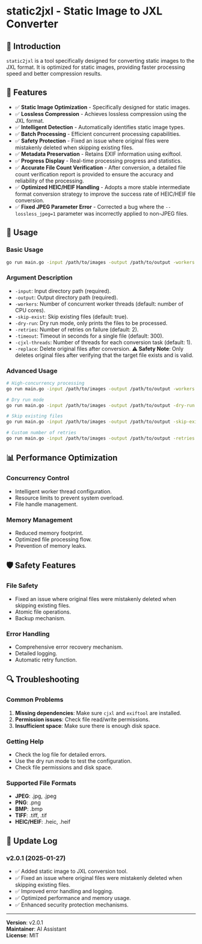 # static2jxl - Static Image to JXL Converter

## 📖 Introduction

`static2jxl` is a tool specifically designed for converting static images to the JXL format. It is optimized for static images, providing faster processing speed and better compression results.

## 🚀 Features

- ✅ **Static Image Optimization** - Specifically designed for static images.
- ✅ **Lossless Compression** - Achieves lossless compression using the JXL format.
- ✅ **Intelligent Detection** - Automatically identifies static image types.
- ✅ **Batch Processing** - Efficient concurrent processing capabilities.
- ✅ **Safety Protection** - Fixed an issue where original files were mistakenly deleted when skipping existing files.
- ✅ **Metadata Preservation** - Retains EXIF information using exiftool.
- ✅ **Progress Display** - Real-time processing progress and statistics.
- ✅ **Accurate File Count Verification** - After conversion, a detailed file count verification report is provided to ensure the accuracy and reliability of the processing.
- ✅ **Optimized HEIC/HEIF Handling** - Adopts a more stable intermediate format conversion strategy to improve the success rate of HEIC/HEIF file conversion.
- ✅ **Fixed JPEG Parameter Error** - Corrected a bug where the `--lossless_jpeg=1` parameter was incorrectly applied to non-JPEG files.

## 🔧 Usage

### Basic Usage
```bash
go run main.go -input /path/to/images -output /path/to/output -workers 4
```

### Argument Description
- `-input`: Input directory path (required).
- `-output`: Output directory path (required).
- `-workers`: Number of concurrent worker threads (default: number of CPU cores).
- `-skip-exist`: Skip existing files (default: true).
- `-dry-run`: Dry run mode, only prints the files to be processed.
- `-retries`: Number of retries on failure (default: 2).
- `-timeout`: Timeout in seconds for a single file (default: 300).
- `-cjxl-threads`: Number of threads for each conversion task (default: 1).
- `-replace`: Delete original files after conversion. **⚠️ Safety Note**: Only deletes original files after verifying that the target file exists and is valid.

### Advanced Usage
```bash
# High-concurrency processing
go run main.go -input /path/to/images -output /path/to/output -workers 8

# Dry run mode
go run main.go -input /path/to/images -output /path/to/output -dry-run

# Skip existing files
go run main.go -input /path/to/images -output /path/to/output -skip-exist

# Custom number of retries
go run main.go -input /path/to/images -output /path/to/output -retries 3 -timeout 600
```

## 📊 Performance Optimization

### Concurrency Control
- Intelligent worker thread configuration.
- Resource limits to prevent system overload.
- File handle management.

### Memory Management
- Reduced memory footprint.
- Optimized file processing flow.
- Prevention of memory leaks.

## 🛡️ Safety Features

### File Safety
- Fixed an issue where original files were mistakenly deleted when skipping existing files.
- Atomic file operations.
- Backup mechanism.

### Error Handling
- Comprehensive error recovery mechanism.
- Detailed logging.
- Automatic retry function.

## 🔍 Troubleshooting

### Common Problems
1. **Missing dependencies**: Make sure `cjxl` and `exiftool` are installed.
2. **Permission issues**: Check file read/write permissions.
3. **Insufficient space**: Make sure there is enough disk space.

### Getting Help
- Check the log file for detailed errors.
- Use the dry run mode to test the configuration.
- Check file permissions and disk space.

### Supported File Formats

- **JPEG**: .jpg, .jpeg
- **PNG**: .png
- **BMP**: .bmp
- **TIFF**: .tiff, .tif
- **HEIC/HEIF**: .heic, .heif

## 📝 Update Log

### v2.0.1 (2025-01-27)
- ✅ Added static image to JXL conversion tool.
- ✅ Fixed an issue where original files were mistakenly deleted when skipping existing files.
- ✅ Improved error handling and logging.
- ✅ Optimized performance and memory usage.
- ✅ Enhanced security protection mechanisms.

---

**Version**: v2.0.1  
**Maintainer**: AI Assistant  
**License**: MIT
